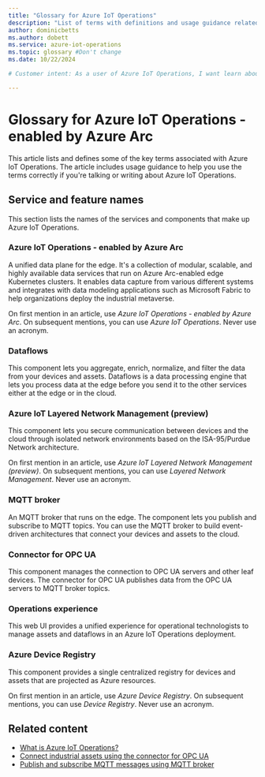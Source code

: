 ```yaml
---
title: "Glossary for Azure IoT Operations"
description: "List of terms with definitions and usage guidance related to Azure IoT Operations - enabled by Azure Arc."
author: dominicbetts
ms.author: dobett
ms.service: azure-iot-operations
ms.topic: glossary #Don't change
ms.date: 10/22/2024

# Customer intent: As a user of Azure IoT Operations, I want learn about the terminology associated with Azure IoT Operations so that I can use the terminology correctly.

---
```


# Glossary for Azure IoT Operations - enabled by Azure Arc

This article lists and defines some of the key terms associated with Azure IoT Operations. The article includes usage guidance to help you use the terms correctly if you're talking or writing about Azure IoT Operations.

## Service and feature names

This section lists the names of the services and components that make up Azure IoT Operations.

### Azure IoT Operations - enabled by Azure Arc

A unified data plane for the edge. It's a collection of modular, scalable, and highly available data services that run on Azure Arc-enabled edge Kubernetes clusters. It enables data capture from various different systems and integrates with data modeling applications such as Microsoft Fabric to help organizations deploy the industrial metaverse.

On first mention in an article, use _Azure IoT Operations - enabled by Azure Arc_. On subsequent mentions, you can use _Azure IoT Operations_. Never use an acronym.

### Dataflows

This component lets you aggregate, enrich, normalize, and filter the data from your devices and assets. Dataflows is a data processing engine that lets you process data at the edge before you send it to the other services either at the edge or in the cloud.

### Azure IoT Layered Network Management (preview)

This component lets you secure communication between devices and the cloud through isolated network environments based on the ISA-95/Purdue Network architecture.

On first mention in an article, use _Azure IoT Layered Network Management (preview)_. On subsequent mentions, you can use _Layered Network Management_. Never use an acronym.

### MQTT broker

An MQTT broker that runs on the edge. The component lets you publish and subscribe to MQTT topics. You can use the MQTT broker to build event-driven architectures that connect your devices and assets to the cloud.

### Connector for OPC UA

This component manages the connection to OPC UA servers and other leaf devices. The connector for OPC UA publishes data from the OPC UA servers to MQTT broker topics.

### Operations experience

This web UI provides a unified experience for operational technologists to manage assets and dataflows in an Azure IoT Operations deployment.

### Azure Device Registry

This component provides a single centralized registry for devices and assets that are projected as Azure resources.

On first mention in an article, use _Azure Device Registry_. On subsequent mentions, you can use _Device Registry_. Never use an acronym.

## Related content

- [What is Azure IoT Operations?](../overview-iot-operations.md)
- [Connect industrial assets using the connector for OPC UA](../discover-manage-assets/overview-opcua-broker.md)
- [Publish and subscribe MQTT messages using MQTT broker](../manage-mqtt-broker/overview-broker.md)
